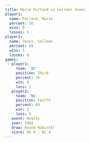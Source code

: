 ```yaml
---
title: Marie Ferland vs Colleen Jones
player1:              
  name: Ferland, Marie
  percent: 36         
  wins: 0             
  losses: 1           
player2:              
  name: Jones, Colleen
  percent: 69         
  wins: 1             
  losses: 0           
games:
 - player1:         
     team: 'QC'     
     position: Third
     percent: 36    
     win: 0         
     loss: 1        
   player2:          
     team: 'NS'      
     position: Fourth
     percent: 69     
     win: 1          
     loss: 0         
   event: Hearts       
   year: 1982          
   draw: Round Robin(6)
   score: NS 9 - QC 4  
---
```

